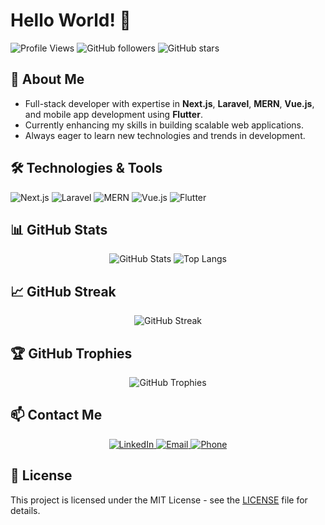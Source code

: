 # Hello World! 👋

![Profile Views](https://komarev.com/ghpvc/?username=sol-21&color=blueviolet)
![GitHub followers](https://img.shields.io/github/followers/sol-21?label=Follow&style=social)
![GitHub stars](https://img.shields.io/github/stars/sol-21?label=Stars&style=social)

## 🚀 About Me

- Full-stack developer with expertise in **Next.js**, **Laravel**, **MERN**, **Vue.js**, and mobile app development using **Flutter**.
- Currently enhancing my skills in building scalable web applications.
- Always eager to learn new technologies and trends in development.

## 🛠️ Technologies & Tools

<p>
    <img src="https://img.shields.io/badge/Next.js-000000?style=for-the-badge&logo=nextdotjs&logoColor=white" alt="Next.js" />
    <img src="https://img.shields.io/badge/Laravel-FF2D20?style=for-the-badge&logo=laravel&logoColor=white" alt="Laravel" />
    <img src="https://img.shields.io/badge/MERN-61DAFB?style=for-the-badge&logo=react&logoColor=white" alt="MERN" />
    <img src="https://img.shields.io/badge/Vue.js-4FC08D?style=for-the-badge&logo=vuedotjs&logoColor=white" alt="Vue.js" />
    <img src="https://img.shields.io/badge/Flutter-02569B?style=for-the-badge&logo=flutter&logoColor=white" alt="Flutter" />
</p>

## 📊 GitHub Stats

<div align="center">
  <img src="https://github-readme-stats.vercel.app/api?username=sol-21&show_icons=true&theme=radical" alt="GitHub Stats" />
  <img src="https://github-readme-stats.vercel.app/api/top-langs/?username=sol-21&layout=compact&theme=radical" alt="Top Langs" />
</div>

## 📈 GitHub Streak

<div align="center">
  <img src="https://github-readme-streak-stats.herokuapp.com/?user=sol-21&theme=radical" alt="GitHub Streak" />
</div>

## 🏆 GitHub Trophies

<div align="center">
  <img src="https://github-profile-trophy.vercel.app/?username=sol-21&theme=radical" alt="GitHub Trophies" />
</div>

## 📫 Contact Me

<div align="center">
  <a href="https://www.linkedin.com/in/solomon-emrie-672016220">
    <img src="https://img.shields.io/badge/LinkedIn-0077B5?style=for-the-badge&logo=linkedin&logoColor=white" alt="LinkedIn" />
  </a>
  <a href="mailto:solomon17bdr@gmail.com">
    <img src="https://img.shields.io/badge/Email-D14836?style=for-the-badge&logo=gmail&logoColor=white" alt="Email" />
  </a>
  <a href="tel:+251930497271">
    <img src="https://img.shields.io/badge/Phone-25D366?style=for-the-badge&logo=whatsapp&logoColor=white" alt="Phone" />
  </a>
</div>

## 📝 License

This project is licensed under the MIT License - see the [LICENSE](LICENSE) file for details.
